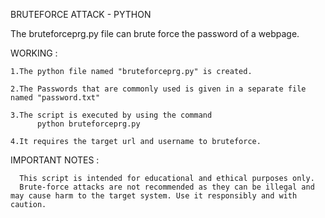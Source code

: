 BRUTEFORCE ATTACK - PYTHON

  The bruteforceprg.py file can brute force the password of a webpage.



WORKING :
  
    1.The python file named "bruteforceprg.py" is created.
  
    2.The Passwords that are commonly used is given in a separate file named "password.txt"
    
    3.The script is executed by using the command 
          python bruteforceprg.py
    
    4.It requires the target url and username to bruteforce.



IMPORTANT NOTES :

      This script is intended for educational and ethical purposes only. 
      Brute-force attacks are not recommended as they can be illegal and may cause harm to the target system. Use it responsibly and with caution.



